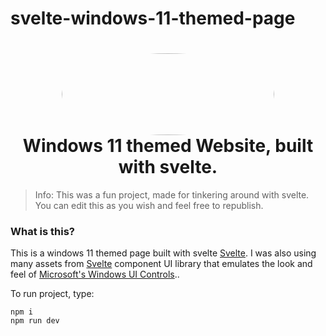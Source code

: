 # svelte-windows-11-themed-page

<h1 align="center">
  <img src="https://i.imgur.com/c3B5oup.png" width="340" height="131" style="border-radius: 50%;"/>
  <br />
  Windows 11 themed Website, built with svelte.
</h1>

> Info: This was a fun project, made for tinkering around with svelte. You can edit this as you wish and feel free to republish.

### What is this?

This is a windows 11 themed page built with svelte [Svelte](http://svelte.dev/). I was also using many assets from [Svelte](fluent-svelte) component UI library that emulates the look and feel of [Microsoft's Windows UI Controls](https://github.com/microsoft/microsoft-ui-xaml/)..

To run project, type:

```
npm i
npm run dev
```
